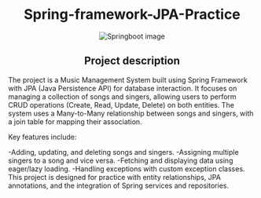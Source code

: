 <h1 align="center">Spring-framework-JPA-Practice</h1>
<div align="center">
  <img src="https://github.com/user-attachments/assets/69ed2f31-e80e-4fc8-80e6-00f7cd133e5f" alt="Springboot image">
</div>


<h2 align="center">Project description</h2>
<p>The project is a Music Management System built using Spring Framework with JPA (Java Persistence API) for database interaction. It focuses on managing a collection of songs and singers, allowing users to perform CRUD operations (Create, Read, Update, Delete) on both entities. The system uses a Many-to-Many relationship between songs and singers, with a join table for mapping their association.

Key features include:

-Adding, updating, and deleting songs and singers.
-Assigning multiple singers to a song and vice versa.
-Fetching and displaying data using eager/lazy loading.
-Handling exceptions with custom exception classes.
This project is designed for practice with entity relationships, JPA annotations, and the integration of Spring services and repositories.</p>
